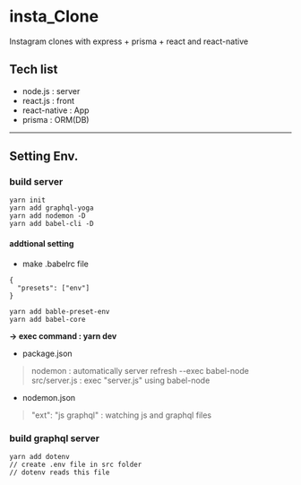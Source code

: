 # insta_Clone
Instagram clones with express + prisma + react and react-native

## Tech list
- node.js : server
- react.js : front
- react-native : App
- prisma : ORM(DB)

------

## Setting Env.
### build server
```
yarn init
yarn add graphql-yoga
yarn add nodemon -D
yarn add babel-cli -D
```
#### addtional setting
- make .babelrc file
```
{
  "presets": ["env"]
}
```
```
yarn add bable-preset-env
yarn add babel-core
```


**-> exec command : yarn dev**

- package.json
> nodemon : automatically server refresh
> --exec babel-node src/server.js : exec "server.js" using babel-node  
- nodemon.json
>  "ext": "js graphql" : watching js and graphql files

### build graphql server
```
yarn add dotenv
// create .env file in src folder
// dotenv reads this file
```
